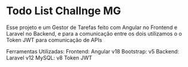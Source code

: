 # Todo List Challnge MG

Esse projeto e um Gestor de Tarefas feito com Angular no Frontend e Laravel no Backend,
e para a comunicação entre os dois utilizamos o o Token JWT para comunicação de APIs

Ferramentas Utilizadas:
Frontend:
    Angular v18
    Bootstrap: v5
Backend:
    Laravel v12
    MySQL: v8
    Token JWT
